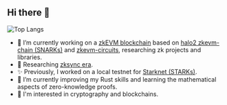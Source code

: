 ## Hi there 👋

![Top Langs](https://github-readme-stats.vercel.app/api/top-langs/?theme=radical&username=mikiw&layout=compact&langs_count=10&hide=html,css&exclude_repo=ProceduralCityGenerator,ReactWeb3)

- 🔭 I’m currently working on a [zkEVM blockchain](https://glitchd.network/) based on [halo2 zkevm-chain (SNARKs)](https://github.com/privacy-scaling-explorations/zkevm-chain) and [zkevm-circuits](https://github.com/scroll-tech/zkevm-circuits), researching zk projects and libraries.
- 🔬 Researching [zksync era](https://github.com/matter-labs/zksync-era).
- ✨ Previously, I worked on a local testnet for [Starknet (STARKs)](https://github.com/0xSpaceShard/starknet-devnet-rs).
- 🌱 I’m currently improving my Rust skills and learning the mathematical aspects of zero-knowledge proofs.
- 🤔 I'm interested in cryptography and blockchains.
